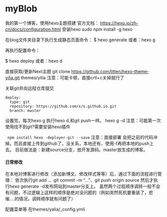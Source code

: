 # myBlob
我的第一个博客，使用hexo主题搭建
官方文档： https://hexo.io/zh-cn/docs/configuration.html
安装hexo
sudo npm install -g hexo

在blog文件夹目录下执行生成静态页面命令：
$ hexo generate        或者：hexo g


再执行配置命令：

$ hexo deploy            或者：hexo d

直接获取/更新Next主题
git clone https://github.com/litten/hexo-theme-yilia.git themes/yilia
注意：可能卡顿，直接crtl+c关掉就行了

关联git并向远程仓库提交
```
deploy:
  type: git
  repository: https://github.com/x/x.github.io.git
  branch: master
```
设置完，每次hexo g 执行hexo d,和git push一样。 hexo g -d
注意：可能第一次使用找不到git?需要安装hexo插件

``` npm install hexo -deployer-git --save```
注意：直接部署 会把之前的代码冲掉。而且直接上传到github了，没关系，本地还有，使用-f再把本地的push上去。
目前做法是：新建source分支，放开发源码。master放生成的博客。
#### 日常修改
在本地对博客进行修改（添加新博文、修改样式等等）后，通过下面的流程进行管理：
依次执行git add .、git commit -m “…”、git push origin source
然后才执行hexo generate -d发布网站到master分支上。
虽然两个过程顺序调转一般不会有问题，不过逻辑上这样的顺序是绝对没问题的（例如突然死机要重装了，悲催….的情况，调转顺序就有问题了）


配置菜单等
在themes/yalia/_config.ymli


